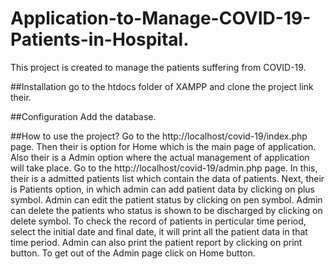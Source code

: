 # Application-to-Manage-COVID-19-Patients-in-Hospital.
This project is created to manage the patients suffering from COVID-19.

##Installation
go to the htdocs folder of XAMPP and clone the project link their.

##Configuration
Add the database.

##How to use the project?
Go to the http://localhost/covid-19/index.php page.
Then their is option for Home which is the main page of application.
Also their is a Admin option where the actual management of application will take place.
Go to the http://localhost/covid-19/admin.php page.
In this, their is a admitted patients list which contain the data of patients.
Next, their is Patients option, in which admin can add patient data by clicking on plus symbol.
Admin can edit the patient status by clicking on pen symbol.
Admin can delete the patients who status is shown to be discharged by clicking on delete symbol.
To check the record of patients in perticular time period, select the initial date and final date, it will print all the patient data in that time period.
Admin can also print the patient report by clicking on print button.
To get out of the Admin page click on Home button.
